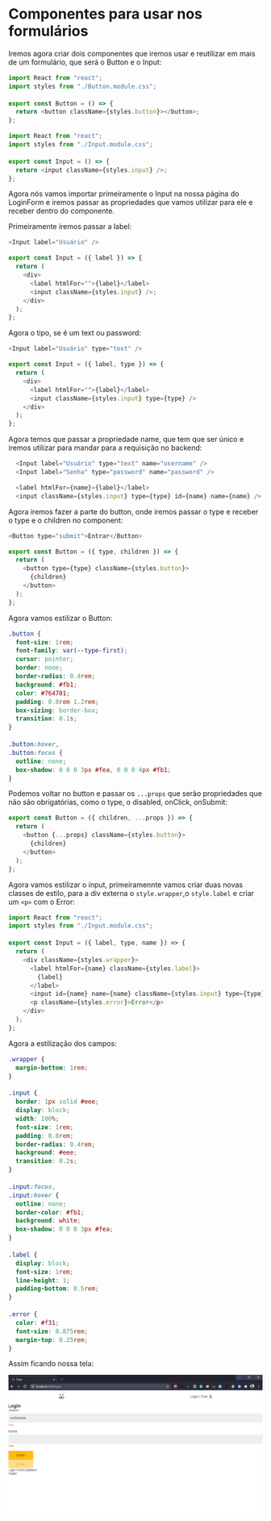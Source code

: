 # Componentes para usar nos formulários

Iremos agora criar dois componentes que iremos usar e reutilizar em mais de um formulário, que será o Button e o Input:

```javascript
import React from "react";
import styles from "./Button.module.css";

export const Button = () => {
  return <button className={styles.button}></button>;
};
```

```javascript
import React from "react";
import styles from "./Input.module.css";

export const Input = () => {
  return <input className={styles.input} />;
};
```

Agora nós vamos importar primeiramente o Input na nossa página do LoginForm e iremos passar as propriedades que vamos utilizar para ele e receber dentro do componente.

Primeiramente iremos passar a label:

```javascript
<Input label="Usuário" />
```

```javascript
export const Input = ({ label }) => {
  return (
    <div>
      <label htmlFor="">{label}</label>
      <input className={styles.input} />;
    </div>
  );
};
```

Agora o tipo, se é um text ou password:

```javascript
<Input label="Usuário" type="text" />
```

```javascript
export const Input = ({ label, type }) => {
  return (
    <div>
      <label htmlFor="">{label}</label>
      <input className={styles.input} type={type} />
    </div>
  );
};
```

Agora temos que passar a propriedade name, que tem que ser único e iremos utilizar para mandar para a requisição no backend:

```javascript
  <Input label="Usuário" type="text" name="username" />
  <Input label="Senha" type="password" name="password" />
```

```javascript
  <label htmlFor={name}>{label}</label>
  <input className={styles.input} type={type} id={name} name={name} />
```

Agora iremos fazer a parte do button, onde iremos passar o type e receber o type e o children no component:

```javascript
<Button type="submit">Entrar</Button>
```

```javascript
export const Button = ({ type, children }) => {
  return (
    <button type={type} className={styles.button}>
      {children}
    </button>
  );
};
```

Agora vamos estilizar o Button:

```css
.button {
  font-size: 1rem;
  font-family: var(--type-first);
  cursor: pointer;
  border: none;
  border-radius: 0.4rem;
  background: #fb1;
  color: #764701;
  padding: 0.8rem 1.2rem;
  box-sizing: border-box;
  transition: 0.1s;
}

.button:hover,
.button:focus {
  outline: none;
  box-shadow: 0 0 0 3px #fea, 0 0 0 4px #fb1;
}
```

Podemos voltar no button e passar os `...props` que serão propriedades que não são obrigatórias, como o type, o disabled, onClick, onSubmit:

```javascript
export const Button = ({ children, ...props }) => {
  return (
    <button {...props} className={styles.button}>
      {children}
    </button>
  );
};
```

Agora vamos estilizar o input, primeiramennte vamos criar duas novas classes de estilo, para a div externa o `style.wrapper`,o `style.label` e criar um `<p>` com o Error:

```javascript
import React from "react";
import styles from "./Input.module.css";

export const Input = ({ label, type, name }) => {
  return (
    <div className={styles.wrapper}>
      <label htmlFor={name} className={styles.label}>
        {label}
      </label>
      <input id={name} name={name} className={styles.input} type={type} />
      <p className={styles.error}>Error</p>
    </div>
  );
};
```

Agora a estilização dos campos:

```css
.wrapper {
  margin-bottom: 1rem;
}

.input {
  border: 1px solid #eee;
  display: block;
  width: 100%;
  font-size: 1rem;
  padding: 0.8rem;
  border-radius: 0.4rem;
  background: #eee;
  transition: 0.2s;
}

.input:focus,
.input:hover {
  outline: none;
  border-color: #fb1;
  background: white;
  box-shadow: 0 0 0 3px #fea;
}

.label {
  display: block;
  font-size: 1rem;
  line-height: 1;
  padding-bottom: 0.5rem;
}

.error {
  color: #f31;
  font-size: 0.875rem;
  margin-top: 0.25rem;
}
```

Assim ficando nossa tela:

![formulário-estilizado](./images/formulario-estilizado.png)

